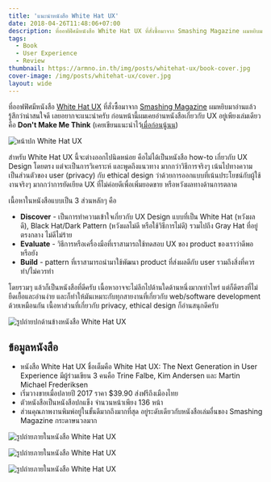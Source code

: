 ```yaml
---
title: 'แนะนำหนังสือ White Hat UX'
date: 2018-04-26T11:48:06+07:00
description: ที่ออฟฟิศมีหนังสือ White Hat UX ที่สั่งซื้อมาจาก Smashing Magazine ผมหยิบมาอ่านแล้วรู้สึกว่าน่าสนใจดี เลยอยากจะแนะนำครับ
tags:
  - Book
  - User Experience
  - Review
thumbnail: https://armno.in.th/img/posts/whitehat-ux/book-cover.jpg
cover-image: /img/posts/whitehat-ux/cover.jpg
layout: wide
---
```


ที่ออฟฟิศมีหนังสือ [White Hat UX](https://whitehatux.com/) ที่สั่งซื้อมาจาก [Smashing Magazine](https://www.smashingmagazine.com/printed-books/white-hat-ux/)
ผมหยิบมาอ่านแล้วรู้สึกว่าน่าสนใจดี เลยอยากจะแนะนำครับ ก่อนหน้านี้ผมเคยอ่านหนังสือเกี่ยวกับ UX อยู่เพียงเล่มเดียวคือ **Don't Make Me Think**
(เคยเขียนแนะนำไว้[เมื่อก่อนนู้นน](https://armno.in.th/2010/03/24/dont-make-me-think-web-usability-book/))

<p class="semi-full">
  <img src="/img/posts/whitehat-ux/book-cover.jpg" alt="หน้าปก White Hat UX">
</p>

สำหรับ White Hat UX นี้จะต่างออกไปนิดหน่อย คือไม่ได้เป็นหนังสือ how-to เกี่ยวกับ UX Design โดยตรง
แต่จะเป็นการวิเคราะห์ และพูดถึงแนวทาง มากกว่าวิธีการจริงๆ เน้นไปทางความเป็นส่วนตัวของ user (privacy) กับ ethical design
ว่าด้วยการออกแบบที่เน้นประโยชน์กับผู้ใช้งานจริงๆ มากกว่าการยัดเยียด UX ที่ไม่ค่อยดีเพื่อเพิ่มยอดขาย หรือหวังผลทางด้านการตลาด

เนื้อหาในหนังสือแบบเป็น 3 ส่วนหลักๆ คือ

- **Discover** - เป็นการทำความเข้าใจเกี่ยวกับ UX Design แบบที่เป็น White Hat (หวังผลดี), Black Hat/Dark Pattern (หวังผลไม่ดี หรือใช้วิธีการไม่ดี) รวมไปถึง Gray Hat ที่อยู่ตรงกลาง ไม่ดีไม่ร้าย
- **Evaluate** - วิธีการหรือเครื่องมือที่เราสามารถใช้ทดสอบ UX ของ product ของเราว่าดีพอหรือยัง
- **Build** - pattern ที่เราสามารถนำมาใช้พัฒนา product ที่ส่งผลดีกับ user รวมถึงสิ่งที่ควรทำ/ไม่ควรทำ

โดยรวมๆ แล้วก็เป็นหนังสือที่ดีครับ เนื้อหาอาจจะไม่ลึกไปด้านใดด้านหนึ่งมากเท่าไหร่ แต่ก็ดีตรงที่ไม่ยืดเยื้อและอ่านง่าย และก็ทำให้มันเหมาะกับทุกสายงานที่เกี่ยวกับ web/software development ด้วยเหมือนกัน เนื้อหาส่วนที่เกี่ยวกับ privacy, ethical design ก็อ่านสนุกดีครับ

<p class="semi-full">
  <img src="/img/posts/whitehat-ux/book-cover-2.jpg" alt="รูปถ่ายปกด้านข้างหนังสือ White Hat UX">
</p>

## ข้อมูลหนังสือ

- หนังสือ White Hat UX ชื่อเต็มคือ White Hat UX: The Next Generation in User Experience มีผู้ร่วมเขียน 3 คนคือ Trine Falbe, Kim Andersen และ Martin Michael Frederiksen
- เริ่มวางขายเมื่อปลายปี 2017 ราคา \$39.90 ส่งฟรีถึงเมืองไทย
- ตัวหนังสือเป็นหนังสือปกแข็ง จำนวนหน้าเพียง 136 หน้า
- ส่วนคุณภาพงานพิมพ์อยู่ในขั้นดีมากถึงมากที่สุด อยู่ระดับเดียวกับหนังสือเล่มอื่นของ Smashing Magazine กระดาษนวลมาก

<p class="semi-full">
  <img src="/img/posts/whitehat-ux/book-inside-3.jpg" alt="รูปถ่ายภายในหนังสือ White Hat UX">
</p>

<p class="semi-full">
  <img src="/img/posts/whitehat-ux/book-inside-1.jpg" alt="รูปถ่ายภายในหนังสือ White Hat UX">
</p>

<p class="semi-full">
  <img src="/img/posts/whitehat-ux/book-inside-2.jpg" alt="รูปถ่ายภายในหนังสือ White Hat UX">
</p>

